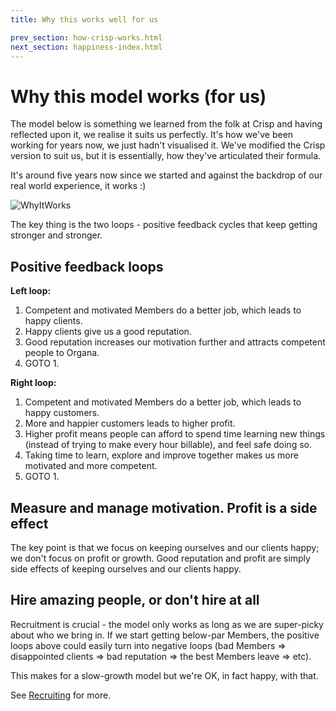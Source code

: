 ```yaml
---
title: Why this works well for us

prev_section: how-crisp-works.html
next_section: happiness-index.html
---
```


Why this model works (for us)
=============================

The model below is something we learned from the folk at Crisp and having reflected upon it, we realise it suits us perfectly. It's how we've been working for years now, we just hadn't visualised it. We've modified the Crisp version to suit us, but it is essentially, how they've articulated their formula. 

It's around five years now since we started and against the backdrop of our real world experience, it works :) 

![WhyItWorks](../assets/theproductspace-whyitworks.png "WhyItWorks")

The key thing is the two loops - positive feedback cycles that keep getting stronger and stronger.

Positive feedback loops
-----------------------

**Left loop:**

1. Competent and motivated Members do a better job, which leads to happy clients.
2. Happy clients give us a good reputation.
3. Good reputation increases our motivation further and attracts competent people to Organa.
4. GOTO 1.

**Right loop:**

1. Competent and motivated Members do a better job, which leads to happy customers.
2. More and happier customers leads to higher profit.
3. Higher profit means people can afford to spend time learning new things (instead of trying to make every hour billable), and feel safe doing so.
4. Taking time to learn, explore and improve together makes us more motivated and more competent.
5. GOTO 1.

Measure and manage motivation. Profit is a side effect
------------------------------------------------------------

The key point is that we focus on keeping ourselves and our clients happy; we don't focus on profit or growth. Good reputation and profit are simply side effects of keeping ourselves and our clients happy.

Hire amazing people, or don't hire at all
-----------------------------------------

Recruitment is crucial - the model only works as long as we are super-picky about who we bring in. If we start getting below-par Members, the positive loops above could easily turn into negative loops (bad Members =&gt; disappointed clients =&gt; bad reputation =&gt; the best Members leave =&gt; etc).

This makes for a slow-growth model but we're OK, in fact happy, with that. 

See [Recruiting](recruiting-and-onboarding.html) for more.
